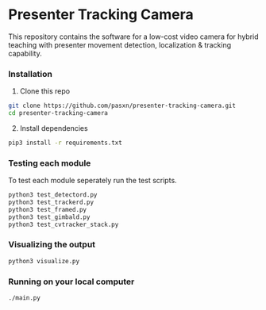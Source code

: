 # Presenter Tracking Camera

This repository contains the software for a low-cost video camera for hybrid teaching with presenter movement detection, localization & tracking capability.

### Installation
1. Clone this repo
```sh
git clone https://github.com/pasxn/presenter-tracking-camera.git
cd presenter-tracking-camera
 ```
2. Install dependencies
```sh
pip3 install -r requirements.txt
```
### Testing each module
To test each module seperately run the test scripts.
```sh
python3 test_detectord.py
python3 test_trackerd.py
python3 test_framed.py
python3 test_gimbald.py
python3 test_cvtracker_stack.py
```
### Visualizing the output
```sh
python3 visualize.py
```
### Running on your local computer
```sh
./main.py
```